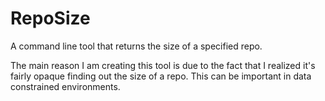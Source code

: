 # RepoSize
A command line tool that returns the size of a specified repo.

The main reason I am creating this tool is due to the fact that I realized it's fairly opaque finding out the size of a repo. This can be important in data constrained environments.
